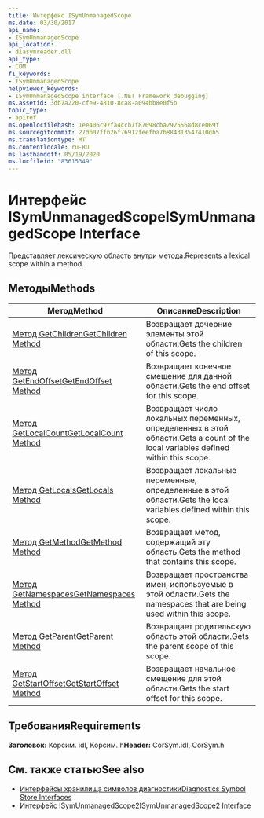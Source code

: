 ```yaml
---
title: Интерфейс ISymUnmanagedScope
ms.date: 03/30/2017
api_name:
- ISymUnmanagedScope
api_location:
- diasymreader.dll
api_type:
- COM
f1_keywords:
- ISymUnmanagedScope
helpviewer_keywords:
- ISymUnmanagedScope interface [.NET Framework debugging]
ms.assetid: 3db7a220-cfe9-4810-8ca8-a094bb8e0f5b
topic_type:
- apiref
ms.openlocfilehash: 1ee406c97fa4ccb7f87098cba2925568d8ce069f
ms.sourcegitcommit: 27db07ffb26f76912feefba7b884313547410db5
ms.translationtype: MT
ms.contentlocale: ru-RU
ms.lasthandoff: 05/19/2020
ms.locfileid: "83615349"
---
```

# <a name="isymunmanagedscope-interface"></a><span data-ttu-id="91bcf-102">Интерфейс ISymUnmanagedScope</span><span class="sxs-lookup"><span data-stu-id="91bcf-102">ISymUnmanagedScope Interface</span></span>
<span data-ttu-id="91bcf-103">Представляет лексическую область внутри метода.</span><span class="sxs-lookup"><span data-stu-id="91bcf-103">Represents a lexical scope within a method.</span></span>  
  
## <a name="methods"></a><span data-ttu-id="91bcf-104">Методы</span><span class="sxs-lookup"><span data-stu-id="91bcf-104">Methods</span></span>  
  
|<span data-ttu-id="91bcf-105">Метод</span><span class="sxs-lookup"><span data-stu-id="91bcf-105">Method</span></span>|<span data-ttu-id="91bcf-106">Описание</span><span class="sxs-lookup"><span data-stu-id="91bcf-106">Description</span></span>|  
|------------|-----------------|  
|[<span data-ttu-id="91bcf-107">Метод GetChildren</span><span class="sxs-lookup"><span data-stu-id="91bcf-107">GetChildren Method</span></span>](isymunmanagedscope-getchildren-method.md)|<span data-ttu-id="91bcf-108">Возвращает дочерние элементы этой области.</span><span class="sxs-lookup"><span data-stu-id="91bcf-108">Gets the children of this scope.</span></span>|  
|[<span data-ttu-id="91bcf-109">Метод GetEndOffset</span><span class="sxs-lookup"><span data-stu-id="91bcf-109">GetEndOffset Method</span></span>](isymunmanagedscope-getendoffset-method.md)|<span data-ttu-id="91bcf-110">Возвращает конечное смещение для данной области.</span><span class="sxs-lookup"><span data-stu-id="91bcf-110">Gets the end offset for this scope.</span></span>|  
|[<span data-ttu-id="91bcf-111">Метод GetLocalCount</span><span class="sxs-lookup"><span data-stu-id="91bcf-111">GetLocalCount Method</span></span>](isymunmanagedscope-getlocalcount-method.md)|<span data-ttu-id="91bcf-112">Возвращает число локальных переменных, определенных в этой области.</span><span class="sxs-lookup"><span data-stu-id="91bcf-112">Gets a count of the local variables defined within this scope.</span></span>|  
|[<span data-ttu-id="91bcf-113">Метод GetLocals</span><span class="sxs-lookup"><span data-stu-id="91bcf-113">GetLocals Method</span></span>](isymunmanagedscope-getlocals-method.md)|<span data-ttu-id="91bcf-114">Возвращает локальные переменные, определенные в этой области.</span><span class="sxs-lookup"><span data-stu-id="91bcf-114">Gets the local variables defined within this scope.</span></span>|  
|[<span data-ttu-id="91bcf-115">Метод GetMethod</span><span class="sxs-lookup"><span data-stu-id="91bcf-115">GetMethod Method</span></span>](isymunmanagedscope-getmethod-method.md)|<span data-ttu-id="91bcf-116">Возвращает метод, содержащий эту область.</span><span class="sxs-lookup"><span data-stu-id="91bcf-116">Gets the method that contains this scope.</span></span>|  
|[<span data-ttu-id="91bcf-117">Метод GetNamespaces</span><span class="sxs-lookup"><span data-stu-id="91bcf-117">GetNamespaces Method</span></span>](isymunmanagedscope-getnamespaces-method.md)|<span data-ttu-id="91bcf-118">Возвращает пространства имен, используемые в этой области.</span><span class="sxs-lookup"><span data-stu-id="91bcf-118">Gets the namespaces that are being used within this scope.</span></span>|  
|[<span data-ttu-id="91bcf-119">Метод GetParent</span><span class="sxs-lookup"><span data-stu-id="91bcf-119">GetParent Method</span></span>](isymunmanagedscope-getparent-method.md)|<span data-ttu-id="91bcf-120">Возвращает родительскую область этой области.</span><span class="sxs-lookup"><span data-stu-id="91bcf-120">Gets the parent scope of this scope.</span></span>|  
|[<span data-ttu-id="91bcf-121">Метод GetStartOffset</span><span class="sxs-lookup"><span data-stu-id="91bcf-121">GetStartOffset Method</span></span>](isymunmanagedscope-getstartoffset-method.md)|<span data-ttu-id="91bcf-122">Возвращает начальное смещение для этой области.</span><span class="sxs-lookup"><span data-stu-id="91bcf-122">Gets the start offset for this scope.</span></span>|  
  
## <a name="requirements"></a><span data-ttu-id="91bcf-123">Требования</span><span class="sxs-lookup"><span data-stu-id="91bcf-123">Requirements</span></span>  
 <span data-ttu-id="91bcf-124">**Заголовок:** Корсим. idl, Корсим. h</span><span class="sxs-lookup"><span data-stu-id="91bcf-124">**Header:** CorSym.idl, CorSym.h</span></span>  
  
## <a name="see-also"></a><span data-ttu-id="91bcf-125">См. также статью</span><span class="sxs-lookup"><span data-stu-id="91bcf-125">See also</span></span>

- [<span data-ttu-id="91bcf-126">Интерфейсы хранилища символов диагностики</span><span class="sxs-lookup"><span data-stu-id="91bcf-126">Diagnostics Symbol Store Interfaces</span></span>](diagnostics-symbol-store-interfaces.md)
- [<span data-ttu-id="91bcf-127">Интерфейс ISymUnmanagedScope2</span><span class="sxs-lookup"><span data-stu-id="91bcf-127">ISymUnmanagedScope2 Interface</span></span>](isymunmanagedscope2-interface.md)
